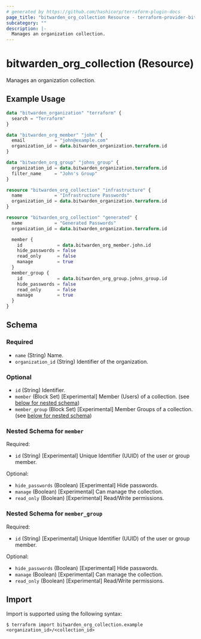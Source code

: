 ```yaml
---
# generated by https://github.com/hashicorp/terraform-plugin-docs
page_title: "bitwarden_org_collection Resource - terraform-provider-bitwarden"
subcategory: ""
description: |-
  Manages an organization collection.
---
```


# bitwarden_org_collection (Resource)

Manages an organization collection.

## Example Usage

```terraform
data "bitwarden_organization" "terraform" {
  search = "Terraform"
}

data "bitwarden_org_member" "john" {
  email           = "john@example.com"
  organization_id = data.bitwarden_organization.terraform.id
}

data "bitwarden_org_group" "johns_group" {
  organization_id = data.bitwarden_organization.terraform.id
  filter_name     = "John's Group"
}

resource "bitwarden_org_collection" "infrastructure" {
  name            = "Infrastructure Passwords"
  organization_id = data.bitwarden_organization.terraform.id
}

resource "bitwarden_org_collection" "generated" {
  name            = "Generated Passwords"
  organization_id = data.bitwarden_organization.terraform.id

  member {
    id             = data.bitwarden_org_member.john.id
    hide_passwords = false
    read_only      = false
    manage         = true
  }
  member_group {
    id             = data.bitwarden_org_group.johns_group.id
    hide_passwords = false
    read_only      = false
    manage         = true
  }
}
```

<!-- schema generated by tfplugindocs -->
## Schema

### Required

- `name` (String) Name.
- `organization_id` (String) Identifier of the organization.

### Optional

- `id` (String) Identifier.
- `member` (Block Set) [Experimental] Member (Users) of a collection. (see [below for nested schema](#nestedblock--member))
- `member_group` (Block Set) [Experimental] Member Groups of a collection. (see [below for nested schema](#nestedblock--member_group))

<a id="nestedblock--member"></a>
### Nested Schema for `member`

Required:

- `id` (String) [Experimental] Unique Identifier (UUID) of the user or group member.

Optional:

- `hide_passwords` (Boolean) [Experimental] Hide passwords.
- `manage` (Boolean) [Experimental] Can manage the collection.
- `read_only` (Boolean) [Experimental] Read/Write permissions.


<a id="nestedblock--member_group"></a>
### Nested Schema for `member_group`

Required:

- `id` (String) [Experimental] Unique Identifier (UUID) of the user or group member.

Optional:

- `hide_passwords` (Boolean) [Experimental] Hide passwords.
- `manage` (Boolean) [Experimental] Can manage the collection.
- `read_only` (Boolean) [Experimental] Read/Write permissions.

## Import

Import is supported using the following syntax:

```shell
$ terraform import bitwarden_org_collection.example <organization_id>/<collection_id>
```

